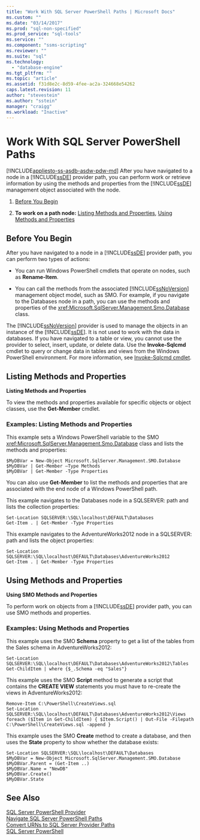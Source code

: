 ```yaml
---
title: "Work With SQL Server PowerShell Paths | Microsoft Docs"
ms.custom: ""
ms.date: "03/14/2017"
ms.prod: "sql-non-specified"
ms.prod_service: "sql-tools"
ms.service: ""
ms.component: "ssms-scripting"
ms.reviewer: ""
ms.suite: "sql"
ms.technology: 
  - "database-engine"
ms.tgt_pltfrm: ""
ms.topic: "article"
ms.assetid: f31d8e2c-8d59-4fee-ac2a-324668e54262
caps.latest.revision: 11
author: "stevestein"
ms.author: "sstein"
manager: "craigg"
ms.workload: "Inactive"
---
```

# Work With SQL Server PowerShell Paths
[!INCLUDE[appliesto-ss-asdb-asdw-pdw-md](../includes/appliesto-ss-asdb-asdw-pdw-md.md)]
  After you have navigated to a node in a [!INCLUDE[ssDE](../includes/ssde-md.md)] provider path, you can perform work or retrieve information by using the methods and properties from the [!INCLUDE[ssDE](../includes/ssde-md.md)] management object associated with the node.  
  
1.  [Before You Begin](#BeforeYouBegin)  
  
2.  **To work on a path node:**  [Listing Methods and Properties](#ListPropMeth), [Using Methods and Properties](#UsePropMeth)  
  
##  <a name="BeforeYouBegin"></a> Before You Begin  
 After you have navigated to a node in a [!INCLUDE[ssDE](../includes/ssde-md.md)] provider path, you can perform two types of actions:  
  
-   You can run Windows PowerShell cmdlets that operate on nodes, such as **Rename-Item**.  
  
-   You can call the methods from the associated [!INCLUDE[ssNoVersion](../includes/ssnoversion-md.md)] management object model, such as SMO. For example, if you navigate to the Databases node in a path, you can use the methods and properties of the <xref:Microsoft.SqlServer.Management.Smo.Database> class.  
  
 The [!INCLUDE[ssNoVersion](../includes/ssnoversion-md.md)] provider is used to manage the objects in an instance of the [!INCLUDE[ssDE](../includes/ssde-md.md)]. It is not used to work with the data in databases. If you have navigated to a table or view, you cannot use the provider to select, insert, update, or delete data. Use the **Invoke-Sqlcmd** cmdlet to query or change data in tables and views from the Windows PowerShell environment. For more information, see [Invoke-Sqlcmd cmdlet](invoke-sqlcmd-cmdlet.md).  
  
##  <a name="ListPropMeth"></a> Listing Methods and Properties  
 **Listing Methods and Properties**  
  
 To view the methods and properties available for specific objects or object classes, use the **Get-Member** cmdlet.  
  
### Examples: Listing Methods and Properties  
 This example sets a Windows PowerShell variable to the SMO <xref:Microsoft.SqlServer.Management.Smo.Database> class and lists the methods and properties:  
  
```  
$MyDBVar = New-Object Microsoft.SqlServer.Management.SMO.Database  
$MyDBVar | Get-Member –Type Methods  
$MyDBVar | Get-Member -Type Properties  
```  
  
 You can also use **Get-Member** to list the methods and properties that are associated with the end node of a Windows PowerShell path.  
  
 This example navigates to the Databases node in a SQLSERVER: path and lists the collection properties:  
  
```  
Set-Location SQLSERVER:\SQL\localhost\DEFAULT\Databases  
Get-Item . | Get-Member -Type Properties  
```  
  
 This example navigates to the AdventureWorks2012 node in a SQLSERVER: path and lists the object properties:  
  
```  
Set-Location SQLSERVER:\SQL\localhost\DEFAULT\Databases\AdventureWorks2012  
Get-Item . | Get-Member -Type Properties  
```  
  
##  <a name="UsePropMeth"></a> Using Methods and Properties  
 **Using SMO Methods and Properties**  
  
 To perform work on objects from a [!INCLUDE[ssDE](../includes/ssde-md.md)] provider path, you can use SMO methods and properties.  
  
### Examples: Using Methods and Properties  
 This example uses the SMO **Schema** property to get a list of the tables from the Sales schema in AdventureWorks2012:  
  
```  
Set-Location SQLSERVER:\SQL\localhost\DEFAULT\Databases\AdventureWorks2012\Tables  
Get-ChildItem | where {$_.Schema -eq "Sales"}  
```  
  
 This example uses the SMO **Script** method to generate a script that contains the **CREATE VIEW** statements you must have to re-create the views in AdventureWorks2012:  
  
```  
Remove-Item C:\PowerShell\CreateViews.sql  
Set-Location SQLSERVER:\SQL\localhost\DEFAULT\Databases\AdventureWorks2012\Views  
foreach ($Item in Get-ChildItem) { $Item.Script() | Out-File -Filepath C:\PowerShell\CreateViews.sql -append }  
```  
  
 This example uses the SMO **Create** method to create a database, and then uses the **State** property to show whether the database exists:  
  
```  
Set-Location SQLSERVER:\SQL\localhost\DEFAULT\Databases  
$MyDBVar = New-Object Microsoft.SqlServer.Management.SMO.Database  
$MyDBVar.Parent = (Get-Item ..)  
$MyDBVar.Name = "NewDB"  
$MyDBVar.Create()  
$MyDBVar.State  
```  
  
## See Also  
 [SQL Server PowerShell Provider](sql-server-powershell-provider.md)   
 [Navigate SQL Server PowerShell Paths](navigate-sql-server-powershell-paths.md)   
 [Convert URNs to SQL Server Provider Paths](https://docs.microsoft.com/powershell/module/sqlserver/Convert-UrnToPath)   
 [SQL Server PowerShell](sql-server-powershell.md)  
  
  
